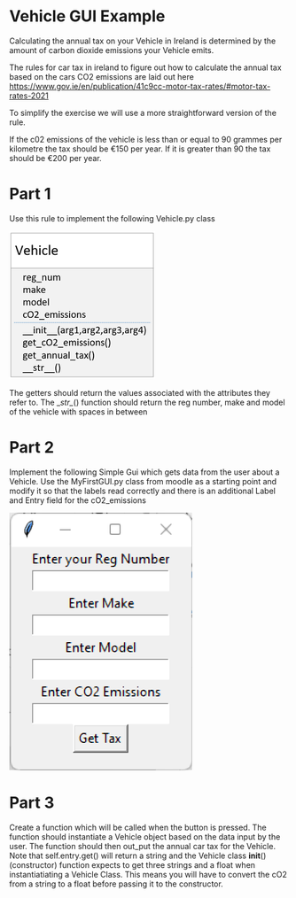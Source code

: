 # Vehicle GUI Example

Calculating the annual tax on your Vehicle in Ireland is determined by the amount of carbon dioxide emissions your Vehicle emits.

The rules for car tax in ireland to figure out how to calculate the annual tax based on the cars CO2 emissions are laid out here https://www.gov.ie/en/publication/41c9cc-motor-tax-rates/#motor-tax-rates-2021

To simplify the exercise we will use a more straightforward version of the rule.

If the c02 emissions of the vehicle is less than or equal to 90 grammes per kilometre the tax should be €150 per year. If it is greater than 90 the tax should be €200 per year.

# Part 1
Use this rule to implement the following Vehicle.py class

![alt text](Vehicle.png)


The getters should return the values associated with the attributes they refer to. 
The \__str\__() function should return the reg number, make and model of the vehicle with spaces in between

# Part 2
Implement the following Simple Gui which gets data from the user about a Vehicle. Use the MyFirstGUI.py class from moodle as a starting point and modify it so that the labels read correctly and there is an additional Label and Entry field for the cO2_emissions

![alt text](VehicleGUI.png)


# Part 3
Create a function which will be called when the button is pressed. The function should instantiate a Vehicle object based on the data input by the user. The function should then out_put the annual car tax for the Vehicle. Note that self.entry.get() will return a string and the Vehicle class __init__() (constructor) function expects to get three strings and a float when instantiatiating a Vehicle Class. This means you will have to convert the cO2 from a string to a float before passing it to the constructor.

